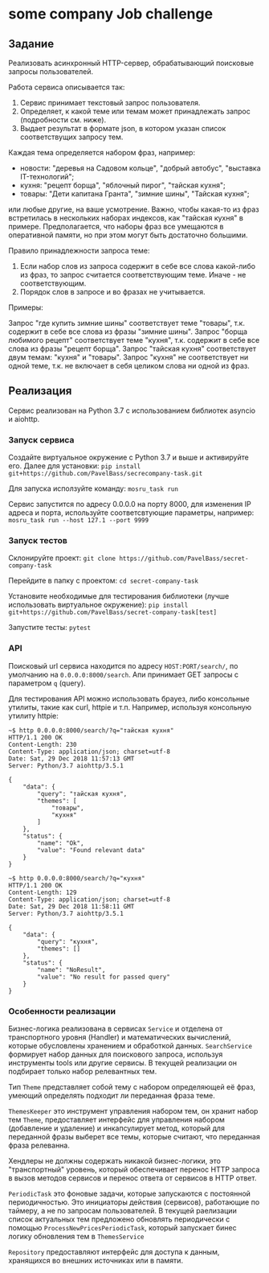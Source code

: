 # some company Job challenge

## Задание

Реализовать асинхронный HTTP-сервер, обрабатывающий поисковые запросы пользователей.

Работа сервиса описывается так:

1. Сервис принимает текстовый запрос пользователя.
2. Определяет, к какой теме или темам может принадлежать запрос (подробности см. ниже).
3. Выдает результат в формате json, в котором указан список соответствущих запросу тем.

Каждая тема определяется набором фраз, например:

- новости: "деревья на Садовом кольце", "добрый автобус", "выставка IT-технологий";
- кухня: "рецепт борща", "яблочный пирог", "тайская кухня";
- товары: "Дети капитана Гранта", "зимние шины", "Тайская кухня";

или любые другие, на ваше усмотрение. Важно, чтобы какая-то из фраз встретилась в нескольких наборах индексов, как "тайская кухня" в примере.
Предполагается, что наборы фраз все умещаются в оперативной памяти, но при этом могут быть достаточно большими.

Правило принадлежности запроса теме:

1. Если набор слов из запроса содержит в себе все слова какой-либо из фраз, то запрос считается соответствующим теме. Иначе - не соответствующим.
2. Порядок слов в запросе и во фразах не учитывается.

Примеры:

Запрос "где купить зимние шины" соответствует теме "товары", т.к. содержит в себе все слова из фразы "зимние шины".
Запрос "борща любимого рецепт" соответствует теме "кухня", т.к. содержит в себе все слова из фразы "рецепт борща".
Запрос "тайская кухня" соответствует двум темам: "кухня" и "товары".
Запрос "кухня" не соответствует ни одной теме, т.к. не включает в себя целиком слова ни одной из фраз.

## Реализация

Сервис реализован на Python 3.7 с использованием библиотек asyncio и aiohttp.

### Запуск сервиса

Создайте виртуальное окружение с Python 3.7 и выше и активируйте его. Далее для установки:
```pip install git+https://github.com/PavelBass/secrecompany-task.git```

Для запуска исползуйте команду:
```mosru_task run```

Сервис запустится по адресу 0.0.0.0 на порту 8000, для изменения IP адреса и порта, используйте соответсвтующие параметры, например:
```mosru_task run --host 127.1 --port 9999```

### Запуск тестов

Склонируйте проект:
```git clone https://github.com/PavelBass/secret-company-task```

Перейдите в папку с проектом:
```cd secret-company-task```

Установите необходимые для тестирования библиотеки (лучше использовать виртуальное окружение):
```pip install git+https://github.com/PavelBass/secret-company-task[test]```

Запустите тесты:
```pytest```

### API

Поисковый url сервиса находится по адресу `HOST:PORT/search/`, по умолчанию на `0.0.0.0:8000/search`. Апи принимает
GET запросы c параметром `q` (query).

Для тестирования API можно использовать брауез, либо консольные утилиты, такие как curl, httpie и т.п. Например, используя консольную утилиту httpie:

```
~$ http 0.0.0.0:8000/search/?q="тайская кухня"
HTTP/1.1 200 OK
Content-Length: 230
Content-Type: application/json; charset=utf-8
Date: Sat, 29 Dec 2018 11:57:13 GMT
Server: Python/3.7 aiohttp/3.5.1

{
    "data": {
        "query": "тайская кухня",
        "themes": [
            "товары",
            "кухня"
        ]
    },
    "status": {
        "name": "Ok",
        "value": "Found relevant data"
    }
}

~$ http 0.0.0.0:8000/search/?q="кухня"
HTTP/1.1 200 OK
Content-Length: 129
Content-Type: application/json; charset=utf-8
Date: Sat, 29 Dec 2018 11:58:11 GMT
Server: Python/3.7 aiohttp/3.5.1

{
    "data": {
        "query": "кухня",
        "themes": []
    },
    "status": {
        "name": "NoResult",
        "value": "No result for passed query"
    }
}
```

### Особенности реализации

Бизнес-логика реализована в сервисах `Service` и отделена от транспортного уровня (Handler) и математических вычислений, которые обусловлены хранением и обработкой данных. `SearchService` формирует набор данных для поискового запроса, используя инструменты tools или другие сервисы. В текущей реализации он подбирает только набор релевантных тем.

Тип `Theme` представляет собой тему с набором определяющей её фраз, умеющий определять подходит ли переданная фраза теме.

`ThemesKeeper` это инструмент управления набором тем, он хранит набор тем `Theme`, предоставляет интерфейс для управления набором (добавление и удаление) и инкапсулирует метод, который для переданной фразы выберет все темы, которые считают, что переданная фраза релеванна.

Хендлеры не должны содержать никакой бизнес-логики, это "транспортный" уровень, который обеспечивает перенос HTTP запроса в вызов методов сервисов и перенос ответа от сервисов в HTTP ответ.

`PeriodicTask` это фоновые задачи, которые запускаются с постоянной периодичностью. Это инициаторы действия (сервисов), работающие по таймеру, а не по запросам пользователей. В текущей раелизации список актуальных тем предложено обновлять периодически с помощью `ProcessNewPricesPeriodicTask`, который запускает бинес логику обновления тем в `ThemesService`

`Repository` предоставляют интерфейс для доступа к данным, хранящихся во внешних источниках или в памяти.
